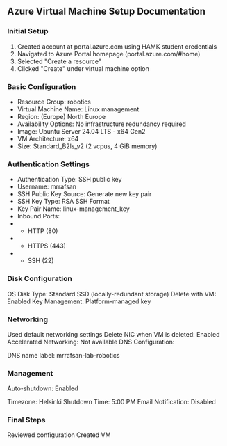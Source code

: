 ## Azure Virtual Machine Setup Documentation
### Initial Setup

1. Created account at portal.azure.com using HAMK student credentials
2. Navigated to Azure Portal homepage (portal.azure.com/#home)
3. Selected "Create a resource"
4. Clicked "Create" under virtual machine option

### Basic Configuration

* Resource Group: robotics
* Virtual Machine Name: Linux management
* Region: (Europe) North Europe
* Availability Options: No infrastructure redundancy required
* Image: Ubuntu Server 24.04 LTS - x64 Gen2
* VM Architecture: x64
* Size: Standard_B2ls_v2 (2 vcpus, 4 GiB memory)

### Authentication Settings

* Authentication Type: SSH public key
* Username: mrrafsan
* SSH Public Key Source: Generate new key pair
* SSH Key Type: RSA SSH Format
* Key Pair Name: linux-management_key
* Inbound Ports:
* * HTTP (80)
* * HTTPS (443)
* * SSH (22)



### Disk Configuration

OS Disk Type: Standard SSD (locally-redundant storage)
Delete with VM: Enabled
Key Management: Platform-managed key

### Networking

Used default networking settings
Delete NIC when VM is deleted: Enabled
Accelerated Networking: Not available
DNS Configuration:

DNS name label: mrrafsan-lab-robotics



### Management

Auto-shutdown: Enabled

Timezone: Helsinki
Shutdown Time: 5:00 PM
Email Notification: Disabled



### Final Steps

Reviewed configuration
Created VM